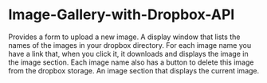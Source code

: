 # Image-Gallery-with-Dropbox-API
Provides a form to upload a new image. A display window that lists the names of the images in your dropbox directory. For each image name you have a link that, when you click it, it downloads and displays the image in the image section. Each image name also has a button to delete this image from the dropbox storage. An image section that displays the current image. 
